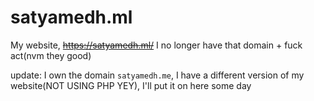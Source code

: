 # satyamedh.ml

My website, ~~https://satyamedh.ml/~~  I no longer have that domain + fuck act(nvm they good)


update: I own the domain `satyamedh.me`, I have a different version of my website(NOT USING PHP YEY), I'll put it on here some day
